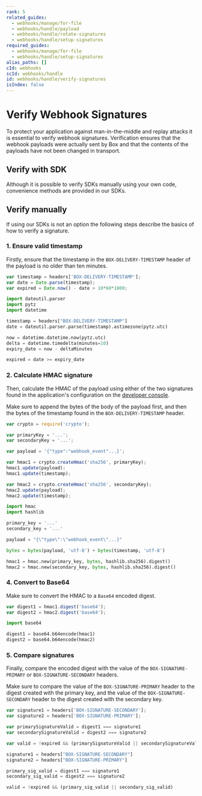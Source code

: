 ```yaml
---
rank: 5
related_guides:
  - webhooks/manage/for-file
  - webhooks/handle/payload
  - webhooks/handle/rotate-signatures
  - webhooks/handle/setup-signatures
required_guides:
  - webhooks/manage/for-file
  - webhooks/handle/setup-signatures
alias_paths: []
cId: webhooks
scId: webhooks/handle
id: webhooks/handle/verify-signatures
isIndex: false
---
```

<!-- alex disable attacks -->

# Verify Webhook Signatures

To protect your application against man-in-the-middle and replay attacks it is essential to verify webhook signatures. Verification ensures that the webhook payloads were actually sent by Box and that the contents of the payloads have not been changed in transport.

## Verify with SDK

Although it is possible to verify SDKs manually using your own code, convenience methods are provided in our SDKs.

<Samples id="x_webhooks" variant="validate_signatures">

</Samples>

## Verify manually

If using our SDKs is not an option the following steps describe the basics of how to verify a signature.

### 1. Ensure valid timestamp

Firstly, ensure that the timestamp in the `BOX-DELIVERY-TIMESTAMP` header of the payload is no older than ten minutes.

<Tabs>

<Tab title="Node">

```js
var timestamp = headers['BOX-DELIVERY-TIMESTAMP'];
var date = Date.parse(timestamp);
var expired = Date.now() - date > 10*60*1000;
```

</Tab>
<Tab title='Python'>

```py
import dateutil.parser
import pytz
import datetime

timestamp = headers["BOX-DELIVERY-TIMESTAMP"]
date = dateutil.parser.parse(timestamp).astimezone(pytz.utc)

now = datetime.datetime.now(pytz.utc)
delta = datetime.timedelta(minutes=10)
expiry_date = now - deltaMinutes

expired = date >= expiry_date
```

</Tab>

</Tabs>

### 2. Calculate HMAC signature

Then, calculate the HMAC of the payload using either of the two signatures found in the application's configuration on the [developer console][console].

Make sure to append the bytes of the body of the payload first, and then the bytes of the timestamp found in the `BOX-DELIVERY-TIMESTAMP` header.

<Tabs>

<Tab title="Node">

```js
var crypto = require('crypto');

var primaryKey = '...';
var secondaryKey = '...';

var payload = '{"type":"webhook_event"...}';

var hmac1 = crypto.createHmac('sha256', primaryKey);
hmac1.update(payload);
hmac1.update(timestamp);

var hmac2 = crypto.createHmac('sha256', secondaryKey);
hmac2.update(payload);
hmac2.update(timestamp);
```

</Tab>
<Tab title='Python'>

```py
import hmac
import hashlib

primary_key = '...'
secondary_key = '...'

payload = "{\"type\":\"webhook_event\"...}"

bytes = bytes(payload, 'utf-8') + bytes(timestamp, 'utf-8')

hmac1 = hmac.new(primary_key, bytes, hashlib.sha256).digest()
hmac2 = hmac.new(secondary_key, bytes, hashlib.sha256).digest()
```

</Tab>

</Tabs>

### 4. Convert to Base64

Make sure to convert the HMAC to a `Base64` encoded digest.

<Tabs>

<Tab title="Node">

```js
var digest1 = hmac1.digest('base64');
var digest2 = hmac2.digest('base64');
```

</Tab>
<Tab title='Python'>

```py
import base64

digest1 = base64.b64encode(hmac1)
digest2 = base64.b64encode(hmac2)
```

</Tab>

</Tabs>

### 5. Compare signatures

Finally, compare the encoded digest with the value of the `BOX-SIGNATURE-PRIMARY` or `BOX-SIGNATURE-SECONDARY` headers.

Make sure to compare the value of the `BOX-SIGNATURE-PRIMARY` header to the digest created with the primary key, and the value of the `BOX-SIGNATURE-SECONDARY` header to the digest created with the secondary key.

<Tabs>

<Tab title="Node">

```js
var signature1 = headers['BOX-SIGNATURE-SECONDARY'];
var signature2 = headers['BOX-SIGNATURE-PRIMARY'];

var primarySignatureValid = digest1 === signature1
var secondarySignatureValid = digest2 === signature2

var valid = !expired && (primarySignatureValid || secondarySignatureValid)
```

</Tab>
<Tab title='Python'>

```py
signature1 = headers["BOX-SIGNATURE-SECONDARY"]
signature2 = headers["BOX-SIGNATURE-PRIMARY"]

primary_sig_valid = digest1 === signature1
secondary_sig_valid = digest2 === signature2

valid = !expired && (primary_sig_valid || secondary_sig_valid)
```

</Tab>

</Tabs>

[console]: https://app.box.com/developers/console
